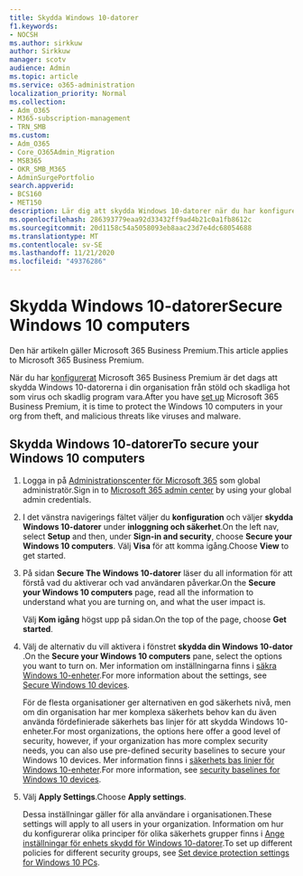 ```yaml
---
title: Skydda Windows 10-datorer
f1.keywords:
- NOCSH
ms.author: sirkkuw
author: Sirkkuw
manager: scotv
audience: Admin
ms.topic: article
ms.service: o365-administration
localization_priority: Normal
ms.collection:
- Adm_O365
- M365-subscription-management
- TRN_SMB
ms.custom:
- Adm_O365
- Core_O365Admin_Migration
- MSB365
- OKR_SMB_M365
- AdminSurgePortfolio
search.appverid:
- BCS160
- MET150
description: Lär dig att skydda Windows 10-datorer när du har konfigurerat Microsoft 365 Business Premium.
ms.openlocfilehash: 286393779eaa92d33432ff9ad4b21c0a1fb8612c
ms.sourcegitcommit: 20d1158c54a5058093eb8aac23d7e4dc68054688
ms.translationtype: MT
ms.contentlocale: sv-SE
ms.lasthandoff: 11/21/2020
ms.locfileid: "49376286"
---
```

# <a name="secure-windows-10-computers"></a><span data-ttu-id="4cd46-103">Skydda Windows 10-datorer</span><span class="sxs-lookup"><span data-stu-id="4cd46-103">Secure Windows 10 computers</span></span>

<span data-ttu-id="4cd46-104">Den här artikeln gäller Microsoft 365 Business Premium.</span><span class="sxs-lookup"><span data-stu-id="4cd46-104">This article applies to Microsoft 365 Business Premium.</span></span>

<span data-ttu-id="4cd46-105">När du har [konfigurerat](set-up.md) Microsoft 365 Business Premium är det dags att skydda Windows 10-datorerna i din organisation från stöld och skadliga hot som virus och skadlig program vara.</span><span class="sxs-lookup"><span data-stu-id="4cd46-105">After you have [set up](set-up.md) Microsoft 365 Business Premium, it is time to protect the Windows 10 computers in your org from theft, and malicious threats like viruses and malware.</span></span>

## <a name="to-secure-your-windows-10-computers"></a><span data-ttu-id="4cd46-106">Skydda Windows 10-datorer</span><span class="sxs-lookup"><span data-stu-id="4cd46-106">To secure your Windows 10 computers</span></span>

1. <span data-ttu-id="4cd46-107">Logga in på [Administrationscenter för Microsoft 365](https://admin.microsoft.com) som global administratör.</span><span class="sxs-lookup"><span data-stu-id="4cd46-107">Sign in to [Microsoft 365 admin center](https://admin.microsoft.com) by using your global admin credentials.</span></span> 
2. <span data-ttu-id="4cd46-108">I det vänstra navigerings fältet väljer du **konfiguration** och väljer **skydda Windows 10-datorer** under **inloggning och säkerhet**.</span><span class="sxs-lookup"><span data-stu-id="4cd46-108">On the left nav, select **Setup** and then, under **Sign-in and security**, choose **Secure your Windows 10 computers**.</span></span> <span data-ttu-id="4cd46-109">Välj **Visa** för att komma igång.</span><span class="sxs-lookup"><span data-stu-id="4cd46-109">Choose **View** to get started.</span></span>
3. <span data-ttu-id="4cd46-110">På sidan **Secure The Windows 10-datorer** läser du all information för att förstå vad du aktiverar och vad användaren påverkar.</span><span class="sxs-lookup"><span data-stu-id="4cd46-110">On the **Secure your Windows 10 computers** page, read all the information to understand what you are turning on, and what the user impact is.</span></span>

    <span data-ttu-id="4cd46-111">Välj **Kom igång** högst upp på sidan.</span><span class="sxs-lookup"><span data-stu-id="4cd46-111">On the top of the page, choose **Get started**.</span></span>

4. <span data-ttu-id="4cd46-112">Välj de alternativ du vill aktivera i fönstret **skydda din Windows 10-dator** .</span><span class="sxs-lookup"><span data-stu-id="4cd46-112">On the **Secure your Windows 10 computers** pane, select the options you want to turn on.</span></span> <span data-ttu-id="4cd46-113">Mer information om inställningarna finns i [säkra Windows 10-enheter](secure-windows-10-devices.md).</span><span class="sxs-lookup"><span data-stu-id="4cd46-113">For more information about the settings, see [Secure Windows 10 devices](secure-windows-10-devices.md).</span></span> 
    
    <span data-ttu-id="4cd46-114">För de flesta organisationer ger alternativen en god säkerhets nivå, men om din organisation har mer komplexa säkerhets behov kan du även använda fördefinierade säkerhets bas linjer för att skydda Windows 10-enheter.</span><span class="sxs-lookup"><span data-stu-id="4cd46-114">For most organizations, the options here offer a good level of security, however, if your organization has more complex security needs, you can also use pre-defined security baselines to secure  your Windows 10 devices.</span></span> <span data-ttu-id="4cd46-115">Mer information finns i [säkerhets bas linjer för Windows 10-enheter](https://docs.microsoft.com/mem/intune/protect/security-baselines).</span><span class="sxs-lookup"><span data-stu-id="4cd46-115">For more information, see [security baselines for Windows 10 devices](https://docs.microsoft.com/mem/intune/protect/security-baselines).</span></span>   

1. <span data-ttu-id="4cd46-116">Välj **Apply Settings**.</span><span class="sxs-lookup"><span data-stu-id="4cd46-116">Choose **Apply settings**.</span></span>

    <span data-ttu-id="4cd46-117">Dessa inställningar gäller för alla användare i organisationen.</span><span class="sxs-lookup"><span data-stu-id="4cd46-117">These settings will apply to all users in your organization.</span></span> <span data-ttu-id="4cd46-118">Information om hur du konfigurerar olika principer för olika säkerhets grupper finns i [Ange inställningar för enhets skydd för Windows 10-datorer](protection-settings-for-windows-10-pcs.md).</span><span class="sxs-lookup"><span data-stu-id="4cd46-118">To set up different policies for different security groups, see [Set device protection settings for Windows 10 PCs](protection-settings-for-windows-10-pcs.md).</span></span>